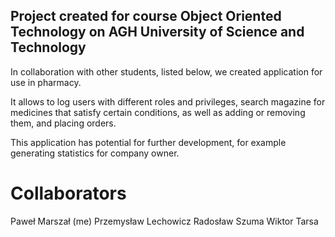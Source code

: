 ## Project created for course Object Oriented Technology on AGH University of Science and Technology

In collaboration with other students, listed below, we created application for use in pharmacy.

It allows to log users with different roles and privileges, search magazine for medicines that satisfy certain conditions, as well as adding or removing them, and placing orders.

This application has potential for further development, for example generating statistics for company owner.

# Collaborators

Paweł Marszał (me)
Przemysław Lechowicz
Radosław Szuma
Wiktor Tarsa

